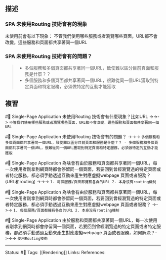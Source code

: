 ## 描述

### SPA 未使用Routing 技術會有的現象

未使用前會有以下現象：
 不管我們使用哪些服務或者瀏覽哪些頁面，URL都不會改變，這些服務和頁面都共享著同一個URL


### SPA 未使用Routing 技術會有的問題？

> - 多個服務和多個頁面都共享著同一個URL，致使難以區分目前頁面和服務是什麼？？
> - 多個服務和多個頁面都共享著同一個URL，很難從同一個URL獲取到特定頁面和特定服務，必須做特定的互動才能獲取

## 複習

#🧠 Single-Page Application 未使用Routing 技術會有什麼現象？比如URL ->->-> `不管我們使用哪些服務或者瀏覽哪些頁面，URL都不會改變，這些服務和頁面都共享著同一個URL`
<!--SR:!2022-12-06,26,250-->

#🧠 Single-Page Application 未使用Routing 技術會有的問題？ ->->-> `多個服務和多個頁面都共享著同一個URL，致使難以區分目前頁面和服務是什麼？？ - 多個服務和多個頁面都共享著同一個URL，很難從同一個URL獲取到特定頁面和特定服務，必須做特定的互動才能獲取`
<!--SR:!2022-12-10,28,250-->

#🧠  Single-Page Application 為啥會有由於服務和頁面都共享著同一個URL，每一次使用者剛拿到網頁時都會停留同一個頁面，若要回到曾經瀏覽過的特定頁面或者特定服務，都必須手動透過互動來產生對應虛擬webpage 頁面或者服務？ (URL和routing) ->->-> `1. 每個服務/頁面都擁有各自的URL 2. 本身沒有routing機制`
<!--SR:!2022-11-14,9,250-->

#🧠  Single-Page Application 為啥會有由於服務和頁面都共享著同一個URL，每一次使用者剛拿到網頁時都會停留同一個頁面，若要回到曾經瀏覽過的特定頁面或者特定服務，都必須手動透過互動來產生對應虛擬webpage 頁面或者服務？  ->->-> `1. 每個服務/頁面都擁有各自的URL 2. 本身沒有routing機制`
<!--SR:!2022-12-05,22,250-->


#🧠 Single-Page Application 由於服務和頁面都共享著同一個URL，每一次使用者剛拿到網頁時都會停留同一個頁面，若要回到曾經瀏覽過的特定頁面或者特定服務，都必須手動透過互動來產生對應虛擬webpage 頁面或者服務，如何解決？->->-> `使用Routing技術`
<!--SR:!2022-12-09,28,250-->


---
Status: #🌱 
Tags:
[[Rendering]]
Links:
References: